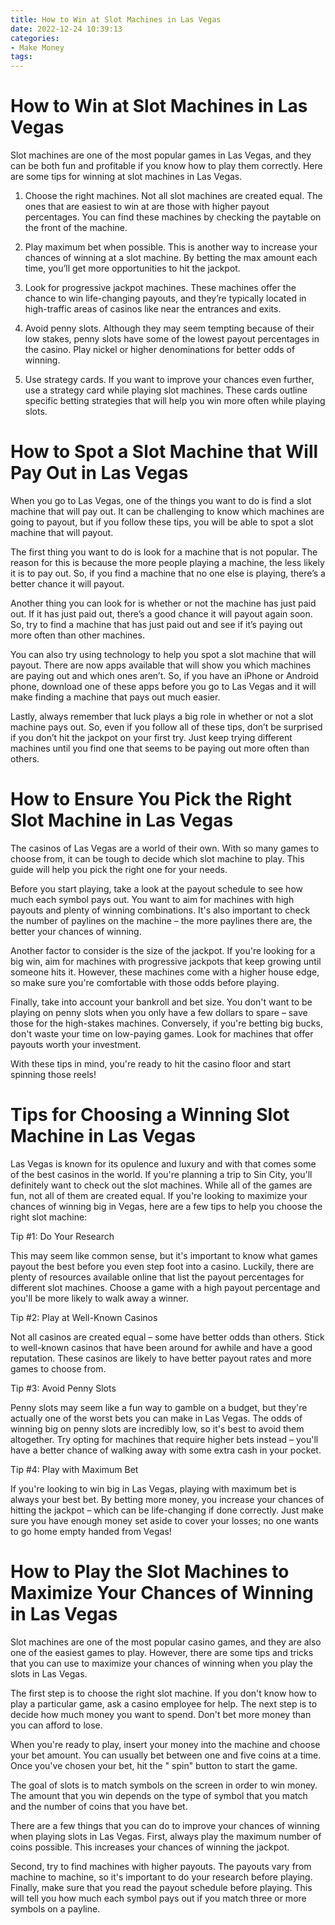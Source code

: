 ```yaml
---
title: How to Win at Slot Machines in Las Vegas
date: 2022-12-24 10:39:13
categories:
- Make Money
tags:
---
```



#  How to Win at Slot Machines in Las Vegas

Slot machines are one of the most popular games in Las Vegas, and they can be both fun and profitable if you know how to play them correctly. Here are some tips for winning at slot machines in Las Vegas.

1. Choose the right machines. Not all slot machines are created equal. The ones that are easiest to win at are those with higher payout percentages. You can find these machines by checking the paytable on the front of the machine.

2. Play maximum bet when possible. This is another way to increase your chances of winning at a slot machine. By betting the max amount each time, you’ll get more opportunities to hit the jackpot.

3. Look for progressive jackpot machines. These machines offer the chance to win life-changing payouts, and they’re typically located in high-traffic areas of casinos like near the entrances and exits.

4. Avoid penny slots. Although they may seem tempting because of their low stakes, penny slots have some of the lowest payout percentages in the casino. Play nickel or higher denominations for better odds of winning.

5. Use strategy cards. If you want to improve your chances even further, use a strategy card while playing slot machines. These cards outline specific betting strategies that will help you win more often while playing slots.

#  How to Spot a Slot Machine that Will Pay Out in Las Vegas

When you go to Las Vegas, one of the things you want to do is find a slot machine that will pay out. It can be challenging to know which machines are going to payout, but if you follow these tips, you will be able to spot a slot machine that will payout.

The first thing you want to do is look for a machine that is not popular. The reason for this is because the more people playing a machine, the less likely it is to pay out. So, if you find a machine that no one else is playing, there’s a better chance it will payout.

Another thing you can look for is whether or not the machine has just paid out. If it has just paid out, there’s a good chance it will payout again soon. So, try to find a machine that has just paid out and see if it’s paying out more often than other machines.

You can also try using technology to help you spot a slot machine that will payout. There are now apps available that will show you which machines are paying out and which ones aren’t. So, if you have an iPhone or Android phone, download one of these apps before you go to Las Vegas and it will make finding a machine that pays out much easier.

Lastly, always remember that luck plays a big role in whether or not a slot machine pays out. So, even if you follow all of these tips, don’t be surprised if you don’t hit the jackpot on your first try. Just keep trying different machines until you find one that seems to be paying out more often than others.

#  How to Ensure You Pick the Right Slot Machine in Las Vegas

The casinos of Las Vegas are a world of their own. With so many games to choose from, it can be tough to decide which slot machine to play. This guide will help you pick the right one for your needs.

Before you start playing, take a look at the payout schedule to see how much each symbol pays out. You want to aim for machines with high payouts and plenty of winning combinations. It's also important to check the number of paylines on the machine – the more paylines there are, the better your chances of winning.

Another factor to consider is the size of the jackpot. If you're looking for a big win, aim for machines with progressive jackpots that keep growing until someone hits it. However, these machines come with a higher house edge, so make sure you're comfortable with those odds before playing.

Finally, take into account your bankroll and bet size. You don't want to be playing on penny slots when you only have a few dollars to spare – save those for the high-stakes machines. Conversely, if you're betting big bucks, don't waste your time on low-paying games. Look for machines that offer payouts worth your investment.

With these tips in mind, you're ready to hit the casino floor and start spinning those reels!

#  Tips for Choosing a Winning Slot Machine in Las Vegas

Las Vegas is known for its opulence and luxury and with that comes some of the best casinos in the world. If you're planning a trip to Sin City, you'll definitely want to check out the slot machines. While all of the games are fun, not all of them are created equal. If you're looking to maximize your chances of winning big in Vegas, here are a few tips to help you choose the right slot machine:

Tip #1: Do Your Research

This may seem like common sense, but it's important to know what games payout the best before you even step foot into a casino. Luckily, there are plenty of resources available online that list the payout percentages for different slot machines. Choose a game with a high payout percentage and you'll be more likely to walk away a winner.

Tip #2: Play at Well-Known Casinos

Not all casinos are created equal – some have better odds than others. Stick to well-known casinos that have been around for awhile and have a good reputation. These casinos are likely to have better payout rates and more games to choose from.

Tip #3: Avoid Penny Slots

Penny slots may seem like a fun way to gamble on a budget, but they're actually one of the worst bets you can make in Las Vegas. The odds of winning big on penny slots are incredibly low, so it's best to avoid them altogether. Try opting for machines that require higher bets instead – you'll have a better chance of walking away with some extra cash in your pocket.

Tip #4: Play with Maximum Bet

If you're looking to win big in Las Vegas, playing with maximum bet is always your best bet. By betting more money, you increase your chances of hitting the jackpot – which can be life-changing if done correctly. Just make sure you have enough money set aside to cover your losses; no one wants to go home empty handed from Vegas!

#  How to Play the Slot Machines to Maximize Your Chances of Winning in Las Vegas

Slot machines are one of the most popular casino games, and they are also one of the easiest games to play. However, there are some tips and tricks that you can use to maximize your chances of winning when you play the slots in Las Vegas.

The first step is to choose the right slot machine. If you don't know how to play a particular game, ask a casino employee for help. The next step is to decide how much money you want to spend. Don't bet more money than you can afford to lose.

When you're ready to play, insert your money into the machine and choose your bet amount. You can usually bet between one and five coins at a time. Once you've chosen your bet, hit the " spin" button to start the game.

The goal of slots is to match symbols on the screen in order to win money. The amount that you win depends on the type of symbol that you match and the number of coins that you have bet.

There are a few things that you can do to improve your chances of winning when playing slots in Las Vegas. First, always play the maximum number of coins possible. This increases your chances of winning the jackpot.

Second, try to find machines with higher payouts. The payouts vary from machine to machine, so it's important to do your research before playing. Finally, make sure that you read the payout schedule before playing. This will tell you how much each symbol pays out if you match three or more symbols on a payline.
